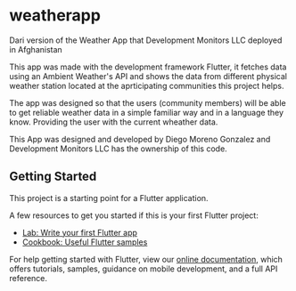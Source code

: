 # weatherapp

Dari version of the Weather App that Development Monitors LLC deployed in Afghanistan

This app was made with the development framework Flutter, it fetches data using an Ambient Weather's API and shows the data from different physical weather station located at the aprticipating communities this project helps.

The app was designed so that the users (community members) will be able to get reliable weather data in a simple familiar way and in a language they know. Providing the user with the current wheather data.

This App was designed and developed by Diego Moreno Gonzalez and Development Monitors LLC has the ownership of this code.

## Getting Started

This project is a starting point for a Flutter application.

A few resources to get you started if this is your first Flutter project:

- [Lab: Write your first Flutter app](https://flutter.dev/docs/get-started/codelab)
- [Cookbook: Useful Flutter samples](https://flutter.dev/docs/cookbook)

For help getting started with Flutter, view our
[online documentation](https://flutter.dev/docs), which offers tutorials,
samples, guidance on mobile development, and a full API reference.

